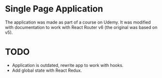# Single Page Application

The application was made as part of a course on Udemy. It was modified with documentation to work with React Router v6 (the original was based on v5).

# TODO
- Application is outdated, rewrite app to work with hooks.
- Add global state with React Redux.
